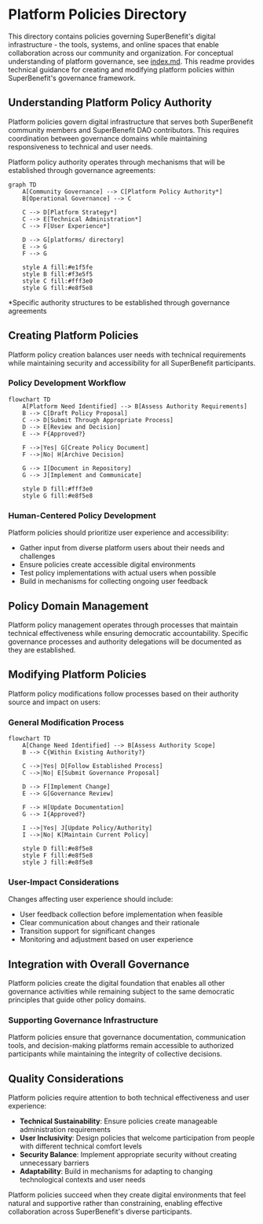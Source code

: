 # Platform Policies Directory

This directory contains policies governing SuperBenefit's digital infrastructure - the tools, systems, and online spaces that enable collaboration across our community and organization. For conceptual understanding of platform governance, see [index.md](index.md). This readme provides technical guidance for creating and modifying platform policies within SuperBenefit's governance framework.

## Understanding Platform Policy Authority

Platform policies govern digital infrastructure that serves both SuperBenefit community members and SuperBenefit DAO contributors. This requires coordination between governance domains while maintaining responsiveness to technical and user needs.

Platform policy authority operates through mechanisms that will be established through governance agreements:

```mermaid
graph TD
    A[Community Governance] --> C[Platform Policy Authority*]
    B[Operational Governance] --> C
    
    C --> D[Platform Strategy*]
    C --> E[Technical Administration*]
    C --> F[User Experience*]
    
    D --> G[platforms/ directory]
    E --> G
    F --> G
    
    style A fill:#e1f5fe
    style B fill:#f3e5f5
    style C fill:#fff3e0
    style G fill:#e8f5e8
```

*Specific authority structures to be established through governance agreements

## Creating Platform Policies

Platform policy creation balances user needs with technical requirements while maintaining security and accessibility for all SuperBenefit participants.

### Policy Development Workflow

```mermaid
flowchart TD
    A[Platform Need Identified] --> B[Assess Authority Requirements]
    B --> C[Draft Policy Proposal]
    C --> D[Submit Through Appropriate Process]
    D --> E[Review and Decision]
    E --> F{Approved?}
    
    F -->|Yes| G[Create Policy Document]  
    F -->|No| H[Archive Decision]
    
    G --> I[Document in Repository]
    G --> J[Implement and Communicate]
    
    style D fill:#fff3e0
    style G fill:#e8f5e8
```

### Human-Centered Policy Development

Platform policies should prioritize user experience and accessibility:

- Gather input from diverse platform users about their needs and challenges
- Ensure policies create accessible digital environments  
- Test policy implementations with actual users when possible
- Build in mechanisms for collecting ongoing user feedback

## Policy Domain Management

Platform policy management operates through processes that maintain technical effectiveness while ensuring democratic accountability. Specific governance processes and authority delegations will be documented as they are established.

## Modifying Platform Policies

Platform policy modifications follow processes based on their authority source and impact on users:

### General Modification Process

```mermaid
flowchart TD
    A[Change Need Identified] --> B[Assess Authority Scope]
    B --> C{Within Existing Authority?}
    
    C -->|Yes| D[Follow Established Process]
    C -->|No| E[Submit Governance Proposal]
    
    D --> F[Implement Change]
    E --> G[Governance Review]
    
    F --> H[Update Documentation]
    G --> I{Approved?}
    
    I -->|Yes| J[Update Policy/Authority]
    I -->|No| K[Maintain Current Policy]
    
    style D fill:#e8f5e8
    style F fill:#e8f5e8
    style J fill:#e8f5e8
```

### User-Impact Considerations

Changes affecting user experience should include:

- User feedback collection before implementation when feasible
- Clear communication about changes and their rationale
- Transition support for significant changes
- Monitoring and adjustment based on user experience

## Integration with Overall Governance

Platform policies create the digital foundation that enables all other governance activities while remaining subject to the same democratic principles that guide other policy domains.

### Supporting Governance Infrastructure

Platform policies ensure that governance documentation, communication tools, and decision-making platforms remain accessible to authorized participants while maintaining the integrity of collective decisions.

## Quality Considerations

Platform policies require attention to both technical effectiveness and user experience:

- **Technical Sustainability**: Ensure policies create manageable administration requirements
- **User Inclusivity**: Design policies that welcome participation from people with different technical comfort levels
- **Security Balance**: Implement appropriate security without creating unnecessary barriers
- **Adaptability**: Build in mechanisms for adapting to changing technological contexts and user needs

Platform policies succeed when they create digital environments that feel natural and supportive rather than constraining, enabling effective collaboration across SuperBenefit's diverse participants.
